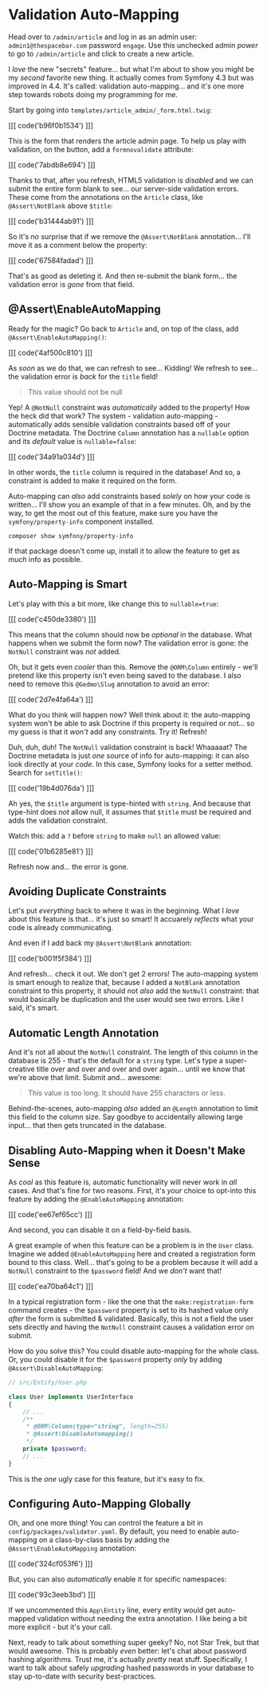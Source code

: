 # Validation Auto-Mapping

Head over to `/admin/article` and log in as an admin user:
`admin1@thespacebar.com` password `engage`. Use this unchecked admin *power*
to go to `/admin/article` and click to create a new article.

I *love* the new "secrets" feature... but what I'm about to show you might be
my *second* favorite new thing. It actually comes from Symfony 4.3 but was
improved in 4.4. It's called: validation auto-mapping... and it's one more step
towards robots doing my programming for me.

Start by going into `templates/article_admin/_form.html.twig`:

[[[ code('b96f0b1534') ]]]

This is the form that renders the article admin page. To help us play with
validation, on the button, add a `formnovalidate` attribute:

[[[ code('7abdb8e694') ]]]

Thanks to that, after you refresh, HTML5 validation is *disabled* and we can submit
the entire form blank to see... our server-side validation errors. These come from
the annotations on the `Article` class, like `@Assert\NotBlank` above `$title`:

[[[ code('b31444ab91') ]]]

So it's *no* surprise that if we remove the `@Assert\NotBlank` annotation...
I'll move it as a comment below the property:

[[[ code('67584fadad') ]]]

That's as good as deleting it. And then re-submit the blank form... the validation
error is *gone* from that field.

## @Assert\EnableAutoMapping

Ready for the magic? Go back to `Article` and, on top of the class, add
`@Assert\EnableAutoMapping()`:

[[[ code('4af500c810') ]]]

As *soon* as we do that, we can refresh to see...  Kidding! We refresh
to see... the validation error is *back* for the `title` field!

> This value should not be null

Yep! A `@NotNull` constraint was *automatically* added to the property! How the
heck did that work? The system - validation auto-mapping - automatically adds
sensible validation constraints based off of your Doctrine metadata. The
Doctrine `Column` annotation has a `nullable` option and its *default* value is
`nullable=false`:

[[[ code('34a91a034d') ]]]

In other words, the `title` column is required in the database! And so,
a constraint is added to make it required on the form.

Auto-mapping can *also* add constraints based *solely* on how your code is written...
I'll show you an example of that in a few minutes. Oh, and by the way, to get the
most out of this feature, make sure you have the `symfony/property-info` component
installed.

```terminal-silent
composer show symfony/property-info
```

If that package doesn't come up, install it to allow the feature to get as *much*
info as possible.

## Auto-Mapping is Smart

Let's play with this a bit more, like change this to `nullable=true`:

[[[ code('c450de3380') ]]]

This means that the column should now be *optional* in the database. What happens
when we submit the form now? The validation error is gone: the `NotNull` constraint
was *not* added.

Oh, but it gets even *cooler* than this. Remove the `@ORM\Column` entirely - we'll
pretend like this property isn't even being saved to the database. I also need
to remove this `@Gedmo\Slug` annotation to avoid an error:

[[[ code('2d7e4fa64a') ]]]

What do you think will happen now? Well think about it: the auto-mapping system
won't be able to ask Doctrine if this property is required or not... so my guess
is that it *won't* add any constraints. Try it! Refresh!

Duh, duh, duh! The `NotNull` validation constraint is back! Whaaaaat? The
Doctrine metadata is just *one* source of info for auto-mapping: it can also
look directly at your *code*. In this case, Symfony looks for a setter method.
Search for `setTitle()`:

[[[ code('19b4d076da') ]]]

Ah yes, the `$title` argument is type-hinted with `string`. And because that
type-hint does *not* allow null, it assumes that `$title` must be required
and adds the validation constraint.

Watch this: add a `?` before `string` to make `null` an allowed value:

[[[ code('01b6285e81') ]]]

Refresh now and... the error is gone.

## Avoiding Duplicate Constraints

Let's put *everything* back to where it was in the beginning. What I *love*
about this feature is that... it's just so smart! It accuarely *reflects*
what your code is already communicating.

And even if I add back my `@Assert\NotBlank` annotation:

[[[ code('b001f5f384') ]]]

And refresh... check it out. We don't get 2 errors! The auto-mapping system is
smart enough to realize that, because I added a `NotBlank` annotation constraint
to this property, it should not *also* add the `NotNull` constraint: that would
basically be duplication and the user would see two errors. Like I said, it's smart.

## Automatic Length Annotation

And it's not all about the `NotNull` constraint. The length of this column in the
database is 255 - that's the default for a `string` type. Let's type a super-creative
title over and over and over and over again... until we know that we're above that
limit. Submit and... awesome:

> This value is too long. It should have 255 characters or less.

Behind-the-scenes, auto-mapping *also* added an `@Length` annotation to limit this
field to the column size. Say goodbye to accidentally allowing large input... that
then gets truncated in the database.

## Disabling Auto-Mapping when it Doesn't Make Sense

As *cool* as this feature is, automatic functionality will never work in *all*
cases. And that's fine for two reasons. First, it's *your* choice to opt-into
this feature by adding the `@EnableAutoMapping` annotation:

[[[ code('ee67ef65cc') ]]]

And second, you can disable it on a field-by-field basis.

A great example of when this feature can be a problem is in the `User` class.
Imagine we added `@EnableAutoMapping` here and created a registration form bound
to this class. Well... that's going to be a problem because it will add
a `NotNull` constraint to the `$password` field! And we *don't* want that!

[[[ code('ea70ba64c1') ]]]

In a typical registration form - like the one that the `make:registration-form`
command creates - the `$password` property is set to its hashed value only
*after* the form is submitted & validated. Basically, this is not a field the
user sets directly and having the `NotNull` constraint causes a validation error
on submit.

How do you solve this? You could disable auto-mapping for the whole class. Or,
you could disable it for the `$password` property *only* by adding
`@Assert\DisableAutoMapping`:

```php
// src/Entity/User.php

class User implements UserInterface
{
    // ...
    /**
     * @ORM\Column(type="string", length=255)
     * @Assert\DisableAutomapping()
     */
    private $password;
    // ...
}
```

This is the *one* ugly case for this feature, but it's easy to fix.

## Configuring Auto-Mapping Globally

Oh, and one more thing! You can control the feature a bit in
`config/packages/validator.yaml`. By default, you need to enable auto-mapping
on a class-by-class basis by adding the `@Assert\EnableAutoMapping` annotation:

[[[ code('324cf053f6') ]]]

But, you can also *automatically* enable it for specific namespaces:

[[[ code('93c3eeb3bd') ]]]

If we uncommented this `App\Entity` line, every entity would get auto-mapped
validation without needing the extra annotation. I like being a bit more explicit -
but it's your call.

Next, ready to talk about something super geeky? No, not Star Trek, but that
would awesome. This is probably *even* better: let's chat about password
hashing algorithms. Trust me, it's actually *pretty* neat stuff. Specifically,
I want to talk about safely *upgrading* hashed passwords in your database to stay
up-to-date with security best-practices.
